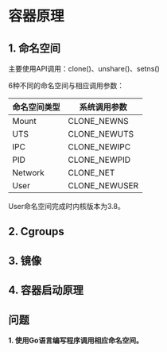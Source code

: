 # 容器原理

## 1. 命名空间

主要使用API调用：clone()、unshare()、setns()

6种不同的命名空间与相应调用参数：

| 命名空间类型  | 系统调用参数        |
| ------- | ------------- |
| Mount   | CLONE_NEWNS   |
| UTS     | CLONE_NEWUTS  |
| IPC     | CLONE_NEWIPC  |
| PID     | CLONE_NEWPID  |
| Network | CLONE_NET     |
| User    | CLONE_NEWUSER |

User命名空间完成时内核版本为3.8。

## 2. Cgroups

## 3. 镜像

## 4. 容器启动原理

## 问题

**1. 使用Go语言编写程序调用相应命名空间。**